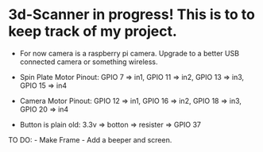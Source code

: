 # 3d-Scanner in progress! This is to to keep track of my project. 

- For now camera is a raspberry pi camera. Upgrade to a better USB connected camera or something wireless.

- Spin Plate Motor Pinout: GPIO  7 => in1, 
                          GPIO 11 => in2,
                          GPIO 13 => in3, 
                          GPIO 15 => in4 
                          
- Camera Motor Pinout: GPIO 12 => in1, 
                      GPIO 16 => in2,
                      GPIO 18 => in3, 
                      GPIO 20 => in4  
                      
- Button is plain old: 3.3v => botton => resister => GPIO 37

TO DO: - Make Frame
       - Add a beeper and screen.

